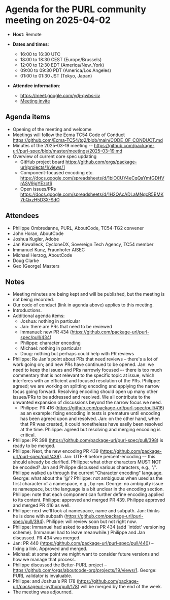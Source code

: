 # Agenda for the PURL community meeting on 2025-04-02

- **Host**: Remote
- **Dates and times**:
    - 16:00 to 16:30 UTC
    - 18:00 to 18:30 CEST (Europe/Brussels)
    - 12:00 to 12:30 EDT (America/New_York)
    - 09:00 to 09:30 PDT (America/Los Angeles)
    - 01:00 to 01:30 JST (Tokyo, Japan)

- **Attendee information**:
  - https://meet.google.com/ydj-qwbs-iiv
  - [Meeting invite](https://calendar.google.com/calendar/event?action=TEMPLATE&tmeid=MWliM3RyZXRpdmI4NXFoYXR1MzRkdmg0a3ZfMjAyNTAxMjJUMTcwMDAwWiBjX2Q4YjE1NDIwZGZmMTdiNzk1OWUyOWE1MWFlMzI0MDk1MWNiZTM4ZGIxZGFlNDU5NzJhODVjOWE3MTEyMDQyMDVAZw&tmsrc=c_d8b15420dff17b7959e29a51ae3240951cbe38db1dae45972a85c9a711204205%40group.calendar.google.com&scp=ALL)

## Agenda items
- Opening of the meeting and welcome
- Meetings will follow the Ecma TC54 Code of Conduct https://github.com/Ecma-TC54/tg2/blob/main/CODE_OF_CONDUCT.md
- Minutes of the 2025-03-19 meeting -- https://github.com/package-url/purl-spec/blob/master/meetings/2025-03-19.md
- Overview of current core spec updating
    - GitHub project board https://github.com/orgs/package-url/projects/1/views/1
    - Component-focused encoding etc.  https://docs.google.com/spreadsheets/d/1biOCUY4eCqQaYmfGDHVrASV9igYEzct6
    - Open issues/PRs https://docs.google.com/spreadsheets/d/1H2QAcADLaMNgcR5BMK7bQxzH5D3X-SdO

## Attendees
- Philippe Ombredanne, PURL, AboutCode, TC54-TG2 convener
- John Horan, AboutCode
- Joshua Kugler, Adobe
- Jan Kowalleck, CycloneDX, Sovereign Tech Agency, TC54 member
- Immanuel Kunz, Fraunhofer AISEC
- Michael Herzog, AboutCode
- Doug Clarke
- Geo (George) Masters

## Notes
- Meeting minutes are being kept and will be published, but the meeting is not being recorded.
- Our code of conduct (link in agenda above) applies to this meeting.
- Introductions.
- Additional agenda items:
    - Joshua: nothing in particular
    - Jan: there are PRs that need to be reviewed
    - Immanuel: new PR 434 (https://github.com/package-url/purl-spec/pull/434)
    - Philippe: character encoding
    - Michael: nothing in particular
    - Doug: nothing but perhaps could help with PR reviews
- Philippe: Re Jan's point about PRs that need reviews – there's a lot of work going on; and new PRs have continued to be opened.  Jan: we need to keep the issues and PRs narrowly focused –- there is too much commentary that is not relevant to the specific topic at issue, which interferes with an efficient and focused resolution of the PRs.  Philippe: agreed; we are working on splitting encoding and applying the narrow focus going forward.  Resolving encoding should open up many other issues/PRs to be addressed and resolved.  We all contribute to the unwanted expansion of discussions beyond the narrow focus we need.
    - Philippe: PR 416 (https://github.com/package-url/purl-spec/pull/416) as an example: fixing encoding in tests is premature until encoding has been agreed upon and resolved.  Jan: on the other hand, when that PR was created, it could nonetheless have easily been resolved at the time.  Philippe: agreed but resolving and merging encoding is critical.
- Philippe: PR 398 (https://github.com/package-url/purl-spec/pull/398) is ready to be merged.
- Philippe: Next, the new encoding PR 439 (https://github.com/package-url/purl-spec/pull/439).  Jan: UTF-8 before percent-encoding –- this should already be clarified.  Philippe: what other characters MUST NOT be encoded?  Jan and Philippe discussed various characters, e.g., '/'.  Philippe walked us through the current "Character encoding" language.  George: what about the '@'?  Philippe: not ambiguous when used as the first character of a namespace, e.g., by `npm`.  George: no ambiguity issue re namespace, but the language is a bit unclear in the encoding section.  Philippe: note that each component can further define encoding applied to its content.  Philippe: approved and merged PR 439.  Philippe approved and merged PR 416 as well.
- Philippe: next we'll look at namespace, name and subpath.  Jan: thinks he is done with subpath (https://github.com/package-url/purl-spec/pull/394).  Philippe: will review soon but not right now.
- Philippe: Immanuel had asked to address PR 434 (add 'intdot' versioning scheme).  (Immanuel had to leave meanwhile.)  Philippe and Jan discussed.  PR 434 was merged.
- Jan: PR 440 (https://github.com/package-url/purl-spec/pull/440) – fixing a link.  Approved and merged.
- Michael: at some point we might want to consider future versions and how we manage that process.
- Philippe discussed the Better-PURL project – https://github.com/orgs/aboutcode-org/projects/19/views/1.  George: PURL validator is invaluable.
- Philippe: and Joshua's PR 178 (https://github.com/package-url/packageurl-python/pull/178) will be merged by the end of the week.
- The meeting was adjourned.
